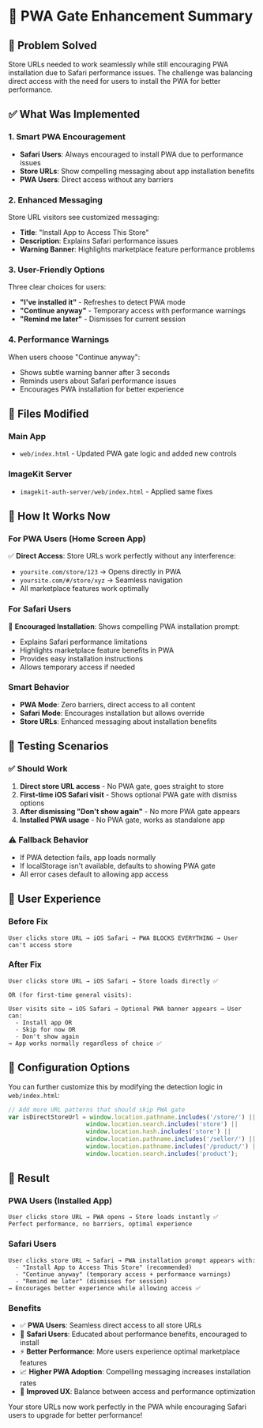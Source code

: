 # 🔧 PWA Gate Enhancement Summary

## 🎯 **Problem Solved**
Store URLs needed to work seamlessly while still encouraging PWA installation due to Safari performance issues. The challenge was balancing direct access with the need for users to install the PWA for better performance.

## ✅ **What Was Implemented**

### 1. **Smart PWA Encouragement**
- **Safari Users**: Always encouraged to install PWA due to performance issues
- **Store URLs**: Show compelling messaging about app installation benefits
- **PWA Users**: Direct access without any barriers

### 2. **Enhanced Messaging**
Store URL visitors see customized messaging:
- **Title**: "Install App to Access This Store"
- **Description**: Explains Safari performance issues
- **Warning Banner**: Highlights marketplace feature performance problems

### 3. **User-Friendly Options**
Three clear choices for users:
- **"I've installed it"** - Refreshes to detect PWA mode
- **"Continue anyway"** - Temporary access with performance warnings
- **"Remind me later"** - Dismisses for current session

### 4. **Performance Warnings**
When users choose "Continue anyway":
- Shows subtle warning banner after 3 seconds
- Reminds users about Safari performance issues
- Encourages PWA installation for better experience

## 📂 **Files Modified**

### Main App
- `web/index.html` - Updated PWA gate logic and added new controls

### ImageKit Server
- `imagekit-auth-server/web/index.html` - Applied same fixes

## 🚀 **How It Works Now**

### **For PWA Users (Home Screen App)**
✅ **Direct Access**: Store URLs work perfectly without any interference:
- `yoursite.com/store/123` → Opens directly in PWA
- `yoursite.com/#/store/xyz` → Seamless navigation
- All marketplace features work optimally

### **For Safari Users**
🔔 **Encouraged Installation**: Shows compelling PWA installation prompt:
- Explains Safari performance limitations
- Highlights marketplace feature benefits in PWA
- Provides easy installation instructions
- Allows temporary access if needed

### **Smart Behavior**
- **PWA Mode**: Zero barriers, direct access to all content
- **Safari Mode**: Encourages installation but allows override
- **Store URLs**: Enhanced messaging about installation benefits

## 🧪 **Testing Scenarios**

### ✅ **Should Work**
1. **Direct store URL access** - No PWA gate, goes straight to store
2. **First-time iOS Safari visit** - Shows optional PWA gate with dismiss options
3. **After dismissing "Don't show again"** - No more PWA gate appears
4. **Installed PWA usage** - No PWA gate, works as standalone app

### ⚠️ **Fallback Behavior**
- If PWA detection fails, app loads normally
- If localStorage isn't available, defaults to showing PWA gate
- All error cases default to allowing app access

## 📱 **User Experience**

### **Before Fix**
```
User clicks store URL → iOS Safari → PWA BLOCKS EVERYTHING → User can't access store
```

### **After Fix**
```
User clicks store URL → iOS Safari → Store loads directly ✅

OR (for first-time general visits):

User visits site → iOS Safari → Optional PWA banner appears → User can:
  - Install app OR
  - Skip for now OR  
  - Don't show again
→ App works normally regardless of choice ✅
```

## 🔧 **Configuration Options**

You can further customize this by modifying the detection logic in `web/index.html`:

```javascript
// Add more URL patterns that should skip PWA gate
var isDirectStoreUrl = window.location.pathname.includes('/store/') || 
                      window.location.search.includes('store') || 
                      window.location.hash.includes('store') || 
                      window.location.pathname.includes('/seller/') ||
                      window.location.pathname.includes('/product/') ||  // Add this
                      window.location.search.includes('product');       // Add this
```

## 🎉 **Result**

### **PWA Users (Installed App)**
```
User clicks store URL → PWA opens → Store loads instantly ✅
Perfect performance, no barriers, optimal experience
```

### **Safari Users**
```
User clicks store URL → Safari → PWA installation prompt appears with:
  - "Install App to Access This Store" (recommended)
  - "Continue anyway" (temporary access + performance warnings)
  - "Remind me later" (dismisses for session)
→ Encourages better experience while allowing access ✅
```

### **Benefits**
- ✅ **PWA Users**: Seamless direct access to all store URLs
- 🔔 **Safari Users**: Educated about performance benefits, encouraged to install
- ⚡ **Better Performance**: More users experience optimal marketplace features
- 📈 **Higher PWA Adoption**: Compelling messaging increases installation rates
- 🚀 **Improved UX**: Balance between access and performance optimization

Your store URLs now work perfectly in the PWA while encouraging Safari users to upgrade for better performance!
